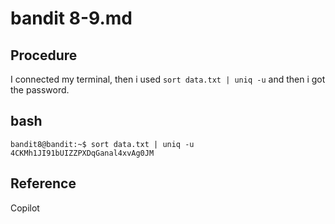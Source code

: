 # bandit 8-9.md

## Procedure
I connected my terminal, then i used `sort data.txt | uniq -u` and then i got the password.

## bash
`bandit8@bandit:~$ sort data.txt | uniq -u
4CKMh1JI91bUIZZPXDqGanal4xvAg0JM`

## Reference
Copilot
